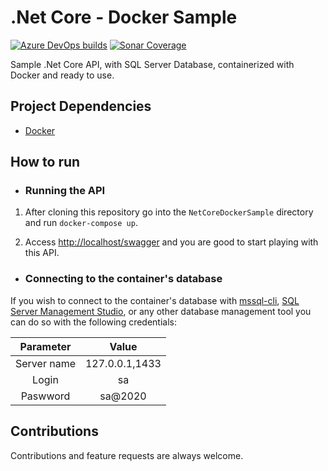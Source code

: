 # .Net Core - Docker Sample

[![Azure DevOps builds](https://img.shields.io/azure-devops/build/raschmitt/7618d927-8467-43e2-b5e9-1aeddc1fbfdc/22?label=Build%20%26%20Test&style=flat-square)](https://dev.azure.com/raschmitt/raschmitt/_build?definitionId=22)
[![Sonar Coverage](https://img.shields.io/sonar/coverage/raschmitt_net-core-docker-sample?label=Code%20Coverage&server=https%3A%2F%2Fsonarcloud.io&style=flat-square)](https://sonarcloud.io/dashboard?id=raschmitt_net-core-docker-sample)

Sample .Net Core API, with SQL Server Database, containerized with Docker and ready to use.

## Project Dependencies 

- [Docker](https://docs.docker.com/get-docker/)

## How to run

- ### Running the API 

1. After cloning this repository go into the `NetCoreDockerSample` directory and run `docker-compose up`.

2. Access [http://localhost/swagger](http://localhost/swagger) and you are good to start playing with this API.

- ### Connecting to the container's database

If you wish to connect to the container's database with [mssql-cli](https://docs.microsoft.com/en-us/sql/tools/mssql-cli?view=sql-server-ver15), [SQL Server Management Studio](https://docs.microsoft.com/en-us/sql/ssms/sql-server-management-studio-ssms?view=sql-server-ver15), or any other database management tool you can do so with the following credentials:

| Parameter | Value |
| :---: | :---: |
| Server name | 127.0.0.1,1433 |
| Login | sa |
| Paswword | sa@2020 |
 
## Contributions

  Contributions and feature requests are always welcome.
